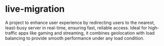 # live-migration
A project to enhance user experience by redirecting users to the nearest, least-busy server in real-time, ensuring fast, reliable access. Ideal for high-traffic apps like gaming and streaming, it combines geolocation with load balancing to provide smooth performance under any load condition.
